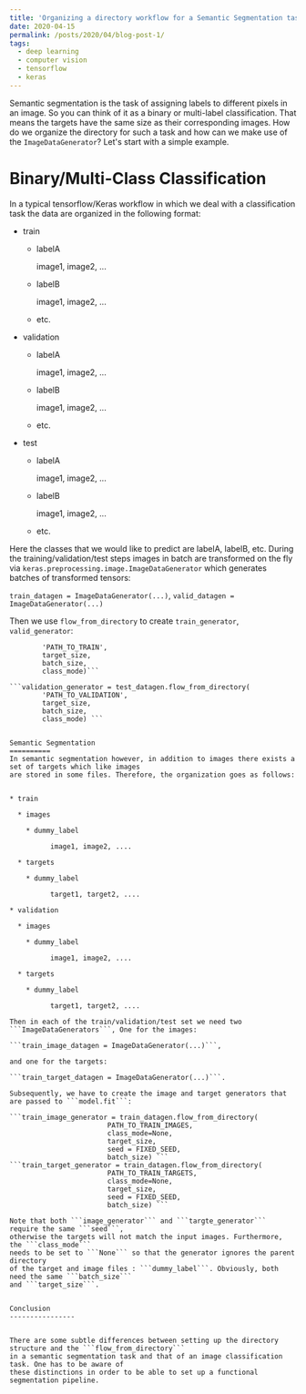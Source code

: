 ```yaml
---
title: 'Organizing a directory workflow for a Semantic Segmentation task'
date: 2020-04-15
permalink: /posts/2020/04/blog-post-1/
tags:
  - deep learning
  - computer vision
  - tensorflow
  - keras
---
```


Semantic segmentation is the task of assigning labels to different pixels in an image.
So you can think of it as a binary or multi-label classification.
That means the targets have the same size as their corresponding images.
How do we organize the directory for such a task and how can we make 
use of the ```ImageDataGenerator```? Let's start with a simple example.

Binary/Multi-Class Classification
==========

In a typical tensorflow/Keras workflow in which we deal with a classification 
task the data are organized in the following format:

* train
  * labelA
    
    image1, image2, ...
  
  * labelB 

    image1, image2, ...

   * etc.

* validation
  * labelA
    
    image1, image2, ...
  
  * labelB 

    image1, image2, ...

   * etc.
 
* test
  * labelA
    
    image1, image2, ...
  
  * labelB 

    image1, image2, ...

   * etc.
    
Here the classes that we would like to predict are labelA, labelB, etc.
During the training/validation/test steps images in batch are transformed on the fly 
via ```keras.preprocessing.image.ImageDataGenerator``` which generates batches of transformed 
tensors:

```train_datagen = ImageDataGenerator(...)```, ```valid_datagen = ImageDataGenerator(...)```

Then we use ```flow_from_directory``` to create ```train_generator```, ```valid_generator```:

```train_generator = train_datagen.flow_from_directory(
        'PATH_TO_TRAIN',
        target_size,
        batch_size,
        class_mode)```

```validation_generator = test_datagen.flow_from_directory(
        'PATH_TO_VALIDATION',
        target_size,
        batch_size,
        class_mode) ```


Semantic Segmentation
==========
In semantic segmentation however, in addition to images there exists a set of targets which like images 
are stored in some files. Therefore, the organization goes as follows:


* train

  * images
    
    * dummy_label

          image1, image2, ....
  
  * targets 

    * dummy_label

          target1, target2, ....

* validation

  * images
    
    * dummy_label

          image1, image2, ....
  
  * targets 

    * dummy_label

          target1, target2, ....

Then in each of the train/validation/test set we need two ```ImageDataGenerators```, One for the images:

```train_image_datagen = ImageDataGenerator(...)```,

and one for the targets:
 
```train_target_datagen = ImageDataGenerator(...)```.

Subsequently, we have to create the image and target generators that are passed to ```model.fit```:

```train_image_generator = train_datagen.flow_from_directory(
                        PATH_TO_TRAIN_IMAGES,
                        class_mode=None, 
                        target_size,
                        seed = FIXED_SEED,
                        batch_size) ```
```train_target_generator = train_datagen.flow_from_directory(
                        PATH_TO_TRAIN_TARGETS,
                        class_mode=None, 
                        target_size,
                        seed = FIXED_SEED,
                        batch_size) ```

Note that both ```image_generator``` and ```targte_generator``` require the same ```seed```, 
otherwise the targets will not match the input images. Furthermore, the ```class_mode``` 
needs to be set to ```None``` so that the generator ignores the parent directory 
of the target and image files : ```dummy_label```. Obviously, both need the same ```batch_size``` 
and ```target_size```.


Conclusion
----------------


There are some subtle differences between setting up the directory structure and the ```flow_from_directory``` 
in a semantic segmentation task and that of an image classification task. One has to be aware of 
these distinctions in order to be able to set up a functional segmentation pipeline. 




